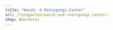 ```yaml
---
title: "Wasch- & Reinigungs-Center"
url: /leingarten/wasch-und-reinigungs-center/
shop: Wäscherei
---
```

